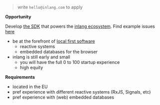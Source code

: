 > write `hello@inlang.com` to apply

**Opportunity**

Develop [the SDK](https://inlang.com/documentation) that powers the [inlang ecosystem](https://inlang.com/c/apps). Find example issues [here](https://github.com/inlang/monorepo/issues?q=is%3Aopen+is%3Aissue+label%3A%22scope%3A+inlang%2Fsdk%22) 


- be at the forefront of [local first software](https://www.inkandswitch.com/local-first/)
  - reactive systems
  - embedded databases for the browser
- inlang is still early and small
  - you will have the full 0 to 100 startup experience
  - high equity
    
**Requirements**

- located in the EU
- pref experience with different reactive systems (RxJS, Signals, etc)
- pref experience with (web) embedded databases

